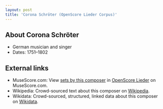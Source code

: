 ```yaml
---
layout: post
title: 'Corona Schröter (OpenScore Lieder Corpus)'
---
```


## About Corona Schröter

- German musician and singer
- Dates: 1751–1802

## External links

- MuseScore.com: View [sets by this composer] in [OpenScore Lieder] on MuseScore.com.
- Wikipedia: Crowd-sourced text about this composer on [Wikipedia].
- Wikidata: Crowd-sourced, structured, linked data about this composer on [Wikidata].

[Wikipedia]: https://en.wikipedia.org/wiki/Corona_Schröter
[Wikidata]: https://www.wikidata.org/wiki/Q64880
[sets by this composer]: https://musescore.com/openscore-lieder-corpus/sets?order=title&text=Schröter,+Corona
[OpenScore Lieder]: https://musescore.com/openscore-lieder-corpus

